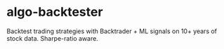 # algo-backtester
Backtest trading strategies with Backtrader + ML signals on 10+ years of stock data. Sharpe-ratio aware.
